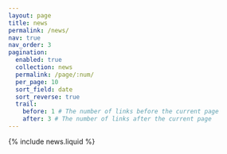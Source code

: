 ```yaml
---
layout: page
title: news
permalink: /news/
nav: true
nav_order: 3
pagination:
  enabled: true
  collection: news
  permalink: /page/:num/
  per_page: 10
  sort_field: date
  sort_reverse: true
  trail:
    before: 1 # The number of links before the current page
    after: 3 # The number of links after the current page
---
```


{% include news.liquid %}
